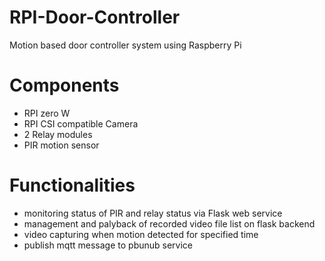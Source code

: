 # RPI-Door-Controller
Motion based door controller system using Raspberry Pi

# Components
- RPI zero W
- RPI CSI compatible Camera
- 2 Relay modules
- PIR motion sensor

# Functionalities
- monitoring status of PIR and relay status via Flask web service
- management and palyback of recorded video file list on flask backend
- video capturing when motion detected for specified time
- publish mqtt message to pbunub service

